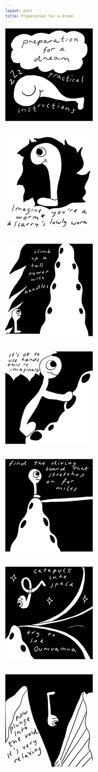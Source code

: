 ```yaml
---
layout: post
title: Preparation for a dream
---
```



<img src="/assets/images/imagine-youre-a-worm/cover.jpg" width="55%">
<p>&nbsp;</p>

<img src="/assets/images/imagine-youre-a-worm/1.jpg" width="55%">
<p>&nbsp;</p>

<img src="/assets/images/imagine-youre-a-worm/2.jpg" width="55%">
<p>&nbsp;</p>

<img src="/assets/images/imagine-youre-a-worm/3.jpg" width="55%">
<p>&nbsp;</p>

<img src="/assets/images/imagine-youre-a-worm/4.jpg" width="55%">
<p>&nbsp;</p>

<img src="/assets/images/imagine-youre-a-worm/5.jpg" width="55%">
<p>&nbsp;</p>

<img src="/assets/images/imagine-youre-a-worm/6.jpg" width="55%">
<p>&nbsp;</p>
